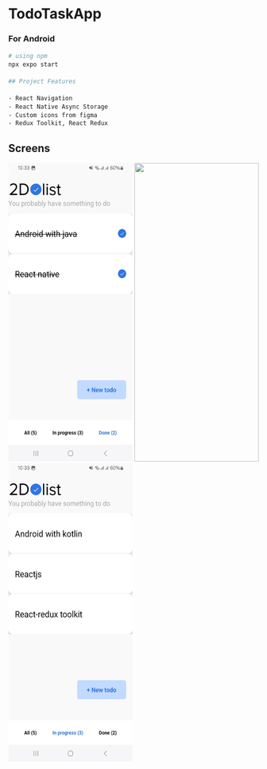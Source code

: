 # TodoTaskApp

### For Android

```bash
# using npm
npx expo start

## Project Features

- React Navigation
- React Native Async Storage
- Custom icons from figma
- Redux Toolkit, React Redux

```

## Screens

<img src = "screens/Screenshot_20240510_103343_ExoG.jpg" width="250" height="600">
<img src = "screens/screens/Screenshot_20240510_103326_Expo.jpg" width="250" height="600">
<img src = "screens/Screenshot_20240510_103335_ExpG.jpg" width="250" height="600">

